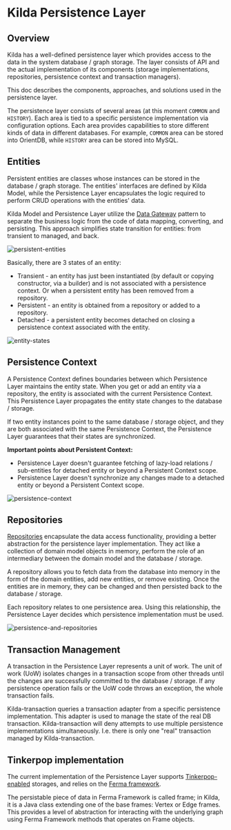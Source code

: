 # Kilda Persistence Layer

## Overview
Kilda has a well-defined persistence layer which provides access to the data in the system database / graph storage.
The layer consists of API and the actual implementation of its components (storage implementations, repositories, 
persistence context and transaction managers).

This doc describes the components, approaches, and solutions used in the persistence layer.

The persistence layer consists of several areas (at this moment `COMMON` and `HISTORY`). Each area is tied to a specific
persistence implementation via configuration options. Each area provides capabilities to store different kinds of
data in different databases. For example, `COMMON` area can be stored into OrientDB, while `HISTORY` area can be stored into MySQL.

## Entities
Persistent entities are classes whose instances can be stored in the database / graph storage. 
The entities' interfaces are defined by Kilda Model, while the Persistence Layer encapsulates the logic required to perform 
CRUD operations with the entities' data.

Kilda Model and Persistence Layer utilize the [Data Gateway](https://martinfowler.com/eaaCatalog/rowDataGateway.html) pattern
to separate the business logic from the code of data mapping, converting, and persisting. This approach simplifies state transition 
for entities: from transient to managed, and back.  

![persistent-entities](./persistent-entities.png)

Basically, there are 3 states of an entity:
- Transient - an entity has just been instantiated (by default or copying constructor, via a builder) 
and is not associated with a persistence context. Or when a persistent entity has been removed from a repository.
- Persistent - an entity is obtained from a repository or added to a repository.
- Detached - a persistent entity becomes detached on closing a persistence context associated with the entity. 

![entity-states](./entity-states.png)

## Persistence Context
A Persistence Context defines boundaries between which Persistence Layer maintains the entity state.
When you get or add an entity via a repository, the entity is associated with the current Persistence Context. 
This Persistence Layer propagates the entity state changes to the database / storage. 

If two entity instances point to the same database / storage object, and they are both associated with the same Persistence Context, 
the Persistence Layer guarantees that their states are synchronized. 

**Important points about Persistent Context:**
- Persistence Layer doesn't guarantee fetching of lazy-load relations / sub-entities for detached entity or beyond a Persistent Context scope.
- Persistence Layer doesn't synchronize any changes made to a detached entity or beyond a Persistent Context scope.

![persistence-context](./persistence-context.png)

## Repositories
[Repositories](https://martinfowler.com/eaaCatalog/repository.html) encapsulate the data access functionality, 
providing a better abstraction for the persistence layer implementation. 
They act like a collection of domain model objects in memory, perform the role of an intermediary between 
the domain model and the database / storage.

A repository allows you to fetch data from the database into memory in the form of the domain entities,
add new entities, or remove existing. Once the entities are in memory, they can be changed and then persisted back 
to the database / storage.

Each repository relates to one persistence area. Using this relationship, the Persistence Layer decides which persistence
implementation must be used.

![persistence-and-repositories](./persistence-and-repositories.png)

## Transaction Management
A transaction in the Persistence Layer represents a unit of work. The unit of work (UoW) isolates changes in a transaction scope
from other threads until the changes are successfully committed to the database / storage. If any persistence operation fails
or the UoW code throws an exception, the whole transaction fails.

Kilda-transaction queries a transaction adapter from a specific persistence implementation. This adapter is used to manage
the state of the real DB transaction. Kilda-transaction will deny attempts to use multiple persistence implementations
simultaneously. I.e. there is only one "real" transaction managed by Kilda-transaction.

## Tinkerpop implementation
The current implementation of the Persistence Layer supports [Tinkerpop-enabled](https://tinkerpop.apache.org/) storages, and relies on the [Ferma framework](http://syncleus.com/Ferma/).

The persistable piece of data in Ferma Framework is called frame; in Kilda, it is a Java class extending one of the base frames: Vertex or Edge frames. 
This provides a level of abstraction for interacting with the underlying graph using Ferma Framework methods that operates on Frame objects.

